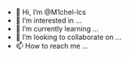 - 👋 Hi, I’m @M1chel-lcs
- 👀 I’m interested in ...
- 🌱 I’m currently learning ...
- 💞️ I’m looking to collaborate on ...
- 📫 How to reach me ...

<!---
M1chel-lcs/M1chel-lcs is a ✨ special ✨ repository because its `README.md` (this file) appears on your GitHub profile.
You can click the Preview link to take a look at your changes.
--->
